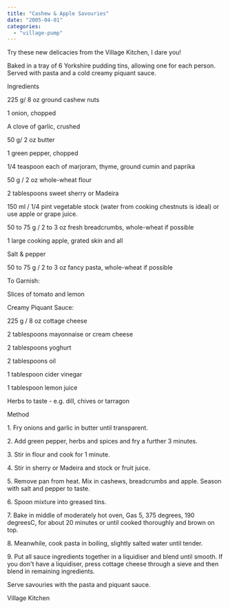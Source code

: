 ```yaml
---
title: "Cashew & Apple Savouries"
date: "2005-04-01"
categories: 
  - "village-pump"
---
```


Try these new delicacies from the Village Kitchen, I dare you!

Baked in a tray of 6 Yorkshire pudding tins, allowing one for each person. Served with pasta and a cold creamy piquant sauce.

Ingredients

225 g/ 8 oz ground cashew nuts

1 onion, chopped

A clove of garlic, crushed

50 g/ 2 oz butter

1 green pepper, chopped

1/4 teaspoon each of marjoram, thyme, ground cumin and paprika

50 g / 2 oz whole-wheat flour

2 tablespoons sweet sherry or Madeira

150 ml / 1/4 pint vegetable stock (water from cooking chestnuts is ideal) or use apple or grape juice.

50 to 75 g / 2 to 3 oz fresh breadcrumbs, whole-wheat if possible

1 large cooking apple, grated skin and all

Salt & pepper

50 to 75 g / 2 to 3 oz fancy pasta, whole-wheat if possible

To Garnish:

Slices of tomato and lemon

Creamy Piquant Sauce:

225 g / 8 oz cottage cheese

2 tablespoons mayonnaise or cream cheese

2 tablespoons yoghurt

2 tablespoons oil

1 tablespoon cider vinegar

1 tablespoon lemon juice

Herbs to taste - e.g. dill, chives or tarragon

Method

1\. Fry onions and garlic in butter until transparent.

2\. Add green pepper, herbs and spices and fry a further 3 minutes.

3\. Stir in flour and cook for 1 minute.

4\. Stir in sherry or Madeira and stock or fruit juice.

5\. Remove pan from heat. Mix in cashews, breadcrumbs and apple. Season with salt and pepper to taste.

6\. Spoon mixture into greased tins.

7\. Bake in middle of moderately hot oven, Gas 5, 375 degrees, 190 degreesC, for about 20 minutes or until cooked thoroughly and brown on top.

8\. Meanwhile, cook pasta in boiling, slightly salted water until tender.

9\. Put all sauce ingredients together in a liquidiser and blend until smooth. If you don't have a liquidiser, press cottage cheese through a sieve and then blend in remaining ingredients.

Serve savouries with the pasta and piquant sauce.

Village Kitchen
